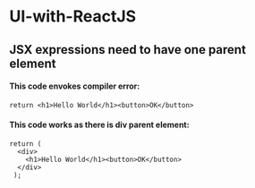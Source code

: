 # UI-with-ReactJS
## JSX expressions need to have one parent element
#### This code envokes compiler error:
```
return <h1>Hello World</h1><button>OK</button>
```
#### This code works as there is div parent element:
```
return (
  <div>
    <h1>Hello World</h1><button>OK</button>
  </div>
 );
```
